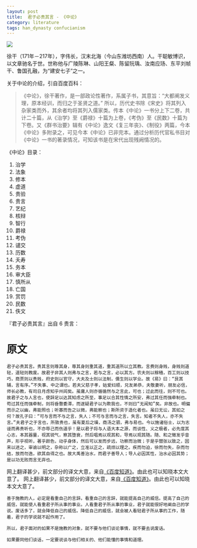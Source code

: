 ```yaml
---
layout: post
title:  君子必贵其言 - 《中论》
category: literature
tags: han_dynasty confucianism
---
```

![](https://cdn.kelu.org/blog/tags/literature.jpg)

徐干（171年－217年），字伟长，汉末北海（今山东潍坊西南）人。干聪敏博识，以文章驰名于世。世称他与广陵陈琳、山阳王粲、陈留阮瑀、汝南应玚、东平刘帧干、鲁国孔融，为“建安七子”之一。

关于中论的介绍，引自百度百科：

> 《中论》，徐干著作，是一部政论性著作，系属子书，其意旨：“大都阐发义理，原本经训，而归之于圣贤之道。” 所以，历代史书除《宋史》将其列入杂家类而外，其余者均将其列入儒家类。传本《中论》一书分上下二卷，共计二十篇，从《治学》至《爵禄》十篇为上卷，《考伪》至《民数》十篇为下卷。又《群书治要》辑有《中论》逸文《复三年丧》、《制役》两篇，今本《中论》多附录之，可见今本《中论》已非完本。通过分析历代官私书目对《中论》一书的著录情况，可知该书是在宋代出现残阙情况的。



《中论》目录：
1. 治学 
2. 法象 
3. 修本 
4. 虚道 
5. 贵验 
6. 贵言 
7. 艺纪 
8. 核辩 
9. 智行 
10. 爵禄 
11. 考伪 
12. 谴交 
13. 历数 
14. 夭寿 
15. 务本 
16. 审大臣 
17. 慎所从 
18. 亡国 
19. 赏罚 
20. 民数 
21. 佚文 

『君子必贵其言』出自 6 贵言：

# 原文

	君子必贵其言。贵其言则尊其身，尊其身则重其道，重其道所以立其教。言费则身贱，身贱则道轻，道轻则教废。故君子非其人则弗与之言，若与之言，必以其方。农夫则以稼穑，百工则以技巧，商贾则以贵贱，府史则以官守，大夫及士则以法制，儒生则以学业。故《易》曰：“艮其辅，言有序。”不失事、中之谓也。若夫父慈子孝，姑爱妇顺，兄友弟恭，夫敬妻听，朋友必信，师长必教，有司日月虑知乎州闾矣。虽庸人则亦循循然与之言此，可也；过此而往，则不可也。故君子之与人言也，使辞足以达其知虑之所至，事足以合其性情之所安，弗过其任而强牵制也。苟过其任而强牵制，则将昏瞀委滞，而遂疑君子以为欺我也，不则曰“无闻知”矣。非故也。明偏而示之以幽，弗能照也；听寡而告之以微，弗能察也；斯所资于造化者也。虽曰无讼，其如之何？故孔子曰：“可与言而不与之言，失人；不可与言而与之言，失言。知者不失人，亦不失言。”夫君子之于言也，所致贵也，虽有夏后之璜，商汤之驷，弗与易也。今以施诸俗士，以为志诬而弗贵听也，不亦辱己而伤道乎！是以君子将与人语大本之源，而谈性、义之极者，必先度其心志，本其器量，视其锐气，察其堕衰，然后唱焉以观其和，导焉以观其随。随、和之徵发乎音声，形乎视听，著乎颜色，动乎身体，然后可以发而步远，功察而治微；于是乎闓张以致之，因来以进之，审谕以明之，杂称以广之，立准以正之，疏烦以理之。疾而勿迫，徐而勿失，杂而勿结，放而勿逸，欲其自得之也。故大禹善治水，而君子善导人；导人必因其性，治水必因其势；是以功无败而言无弃也。

网上翻译甚少，前文部分的译文大意，来自[《百度知道》](https://zhidao.baidu.com/question/986935914784266419.html)。由此也可以知晓本文大意了。
网上翻译甚少，前文部分的译文大意，来自[《百度知道》](https://zhidao.baidu.com/question/986935914784266419.html)。由此也可以知晓本文大意了。

	善于施教的人，必定是看重自己的言辞。看重自己的言辞，就能提高自己的威信。提高了自己的威信，就能使人看重君子所从事的事业。人看重君子所从事的事业，君子就能很好地阐自己的学说。废话多了，就会降低自己的威信。降低自己的威信，就会被人看轻君子所从事的工作，随着，君子的学说就不起作用了。
	
	所以，君子面对的如果不是施教的对象，就不要与他们谈论事情，就不要去说废话。
	
	如果要同他们谈话，一定要说谈与他们相关的、他们能懂的事情和道理。

